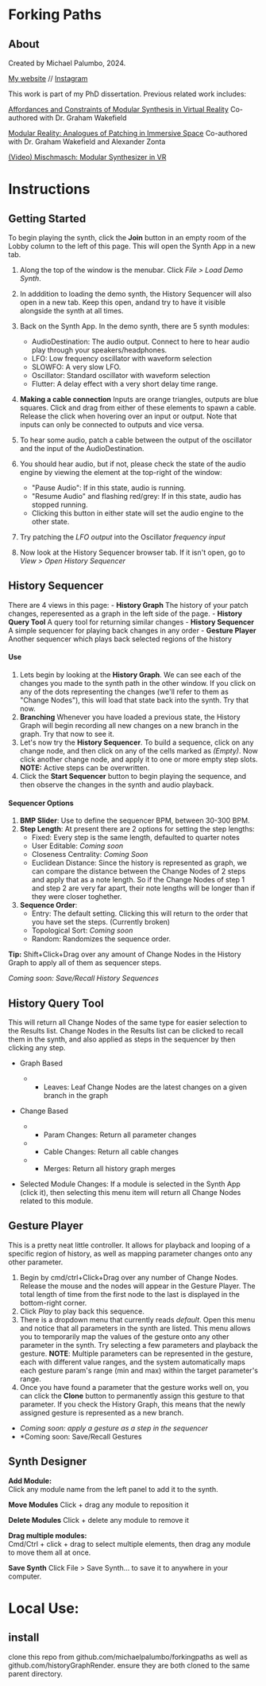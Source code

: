 # Forking Paths

## About

Created by Michael Palumbo, 2024. 

[My website](www.palumbomichael.com) // [Instagram](https://instagram.com/michaelpalumbo_)

This work is part of my PhD dissertation. Previous related work includes:

[Affordances and Constraints of Modular Synthesis in Virtual Reality](https://alicelab.world/msvr/) Co-authored with Dr. Graham Wakefield

[Modular Reality: Analogues of Patching in Immersive Space](https://scholar.google.ca/citations?view_op=view_citation&hl=en&user=iKEglLIAAAAJ&citation_for_view=iKEglLIAAAAJ:d1gkVwhDpl0C) Co-authored with Dr. Graham Wakefield and Alexander Zonta

[(Video) Mischmasch: Modular Synthesizer in VR](https://www.youtube.com/watch?v=kq_0cVode9g)


# Instructions

## Getting Started
To begin playing the synth, click the **Join** button in an empty room of the Lobby column to the left of this page. This will open the Synth App in a new tab. 

1. Along the top of the window is the menubar. Click *File > Load Demo Synth*. 
2. In adddition to loading the demo synth, the History Sequencer will also open in a new tab. Keep this open, andand try to have it visible alongside the synth at all times. 
3. Back on the Synth App. In the demo synth, there are 5 synth modules:
    - AudioDestination: The audio output. Connect to here to hear audio play through your speakers/headphones.
    - LFO: Low frequency oscillator with waveform selection
    - SLOWFO: A very slow LFO.
    - Oscillator: Standard oscillator with waveform selection
    - Flutter: A delay effect with a very short delay time range. 

4. **Making a cable connection**
Inputs are orange triangles, outputs are blue squares. Click and drag from either of these elements to spawn a cable. Release the click when hovering over an input or output. Note that inputs can only be connected to outputs and vice versa. 

5. To hear some audio, patch a cable between the output of the oscillator and the input of the AudioDestination.
6. You should hear audio, but if not, please check the state of the audio engine by viewing the element at the top-right of the window:
    - "Pause Audio": If in this state, audio is running.
    - "Resume Audio" and flashing red/grey: If in this state, audio has stopped running. 
    - Clicking this button in either state will set the audio engine to the other state. 
7. Try patching the *LFO output* into the Oscillator *frequency input*
8. Now look at the History Sequencer browser tab. If it isn't open, go to *View > Open History Sequencer*

## History Sequencer

There are 4 views in this page:
    - **History Graph** The history of your patch changes, reperesented as a graph in the left side of the page. 
    - **History Query Tool** A query tool for returning similar changes 
    - **History Sequencer** A simple sequencer for playing back changes in any order
    - **Gesture Player** Another sequencer which plays back selected regions of the history

#### Use

1. Lets begin by looking at the **History Graph**. We can see each of the changes you made to the synth path in the other window. If you click on any of the dots representing the changes (we'll refer to them as "Change Nodes"), this will load that state back into the synth. Try that now. 
2. **Branching** Whenever you have loaded a previous state, the History Graph will begin recording all new changes on a new branch in the graph. Try that now to see it. 
3. Let's now try the **History Sequencer**. To build a sequence, click on any change node, and then click on any of the cells marked as *(Empty)*. Now click another change node, and apply it to one or more empty step slots. **NOTE:** Active steps can be overwritten. 
4. Click the **Start Sequencer** button to begin playing the sequence, and then observe the changes in the synth and audio playback. 


#### Sequencer Options
1. **BMP Slider**: Use to define the sequencer BPM, between 30-300 BPM. 
2. **Step Length**: At present there are 2 options for setting the step lengths:
    - Fixed: Every step is the same length, defaulted to quarter notes
    - User Editable: *Coming soon*
    - Closeness Centrality: *Coming Soon*
    - Euclidean Distance: Since the history is represented as graph, we can compare the distance between the Change Nodes of 2 steps and apply that as a note length. So if the Change Nodes of step 1 and step 2 are very far apart, their note lengths will be longer than if they were closer toghether. 
3. **Sequence Order**:
    - Entry: The default setting. Clicking this will return to the order that you have set the steps. (Currently broken)
    - Topological Sort: *Coming soon*
    - Random: Randomizes the sequence order. 

**Tip:** Shift+Click+Drag over any amount of Change Nodes in the History Graph to apply all of them as sequencer steps. 

*Coming soon: Save/Recall History Sequences* 

## History Query Tool
This will return all Change Nodes of the same type for easier selection to the Results list. Change Nodes in the Results list can be clicked to recall them in the synth, and also applied as steps in the sequencer by then clicking any step. 
    
- Graph Based
    - - Leaves: Leaf Change Nodes are the latest changes on a given branch in the graph

- Change Based
    - - Param Changes: Return all parameter changes
    - - Cable Changes: Return all cable changes
    - - Merges: Return all history graph merges

- Selected Module Changes: If a module is selected in the Synth App (click it), then selecting this menu item will return all Change Nodes related to this module.

## Gesture Player
This is a pretty neat little controller. It allows for playback and looping of a specific region of history, as well as mapping parameter changes onto any other parameter. 
1. Begin by cmd/ctrl+Click+Drag over any number of Change Nodes. Release the mouse and the nodes will appear in the Gesture Player. The total length of time from the first node to the last is displayed in the bottom-right corner. 
2. Click *Play* to play back this sequence. 
3. There is a dropdown menu that currently reads *default*. Open this menu and notice that all parameters in the synth are listed. This menu allows you to temporarily map the values of the gesture onto any other parameter in the synth. Try selecting a few parameters and playback the gesture. **NOTE**: Multiple parameters can be represented in the gesture, each with different value ranges, and the system automatically maps each gesture param's range (min and max) within the target parameter's range. 
4. Once you have found a parameter that the gesture works well on, you can click the **Clone** button to permanently assign this gesture to that parameter. If you check the History Graph, this means that the newly assigned gesture is represented as a new branch. 

- *Coming soon: apply a gesture as a step in the sequencer*
- *Coming soon: Save/Recall Gestures

## Synth Designer

**Add Module:**  
Click any module name from the left panel to add it to the synth. 

**Move Modules**
Click + drag any module to reposition it

**Delete Modules**
Click + delete any module to remove it

**Drag multiple modules:**  
Cmd/Ctrl + click + drag to select multiple elements, then drag any module to move them all at once.

**Save Synth**
Click File > Save Synth... to save it to anywhere in your computer. 


# Local Use:

## install
clone this repo from github.com/michaelpalumbo/forkingpaths as well as github.com/historyGraphRender. ensure they are both cloned to the same parent directory. 

